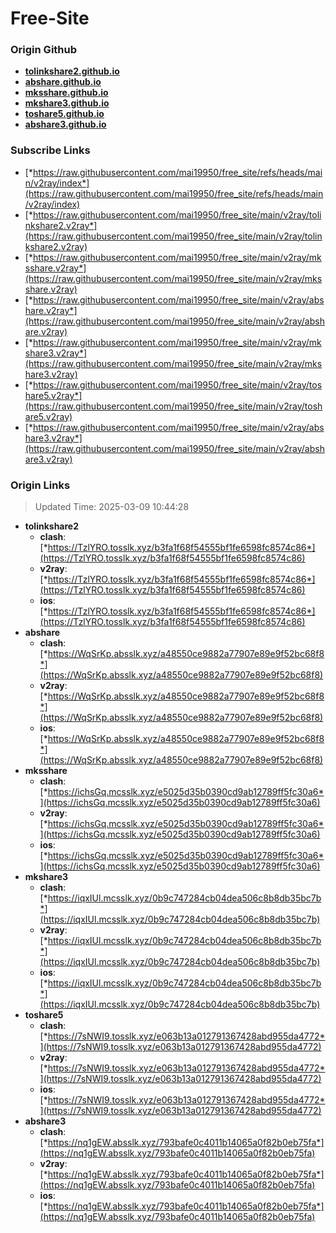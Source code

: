 # Free-Site

### Origin Github

- [**tolinkshare2.github.io**](https://github.com/tolinkshare2/tolinkshare2.github.io)
- [**abshare.github.io**](https://github.com/abshare/abshare.github.io)
- [**mksshare.github.io**](https://github.com/mksshare/mksshare.github.io)
- [**mkshare3.github.io**](https://github.com/mkshare3/mkshare3.github.io)
- [**toshare5.github.io**](https://github.com/toshare5/toshare5.github.io)
- [**abshare3.github.io**](https://github.com/abshare3/abshare3.github.io)

### Subscribe Links

- [*https://raw.githubusercontent.com/mai19950/free_site/refs/heads/main/v2ray/index*](https://raw.githubusercontent.com/mai19950/free_site/refs/heads/main/v2ray/index)
- [*https://raw.githubusercontent.com/mai19950/free_site/main/v2ray/tolinkshare2.v2ray*](https://raw.githubusercontent.com/mai19950/free_site/main/v2ray/tolinkshare2.v2ray)
- [*https://raw.githubusercontent.com/mai19950/free_site/main/v2ray/mksshare.v2ray*](https://raw.githubusercontent.com/mai19950/free_site/main/v2ray/mksshare.v2ray)
- [*https://raw.githubusercontent.com/mai19950/free_site/main/v2ray/abshare.v2ray*](https://raw.githubusercontent.com/mai19950/free_site/main/v2ray/abshare.v2ray)
- [*https://raw.githubusercontent.com/mai19950/free_site/main/v2ray/mkshare3.v2ray*](https://raw.githubusercontent.com/mai19950/free_site/main/v2ray/mkshare3.v2ray)
- [*https://raw.githubusercontent.com/mai19950/free_site/main/v2ray/toshare5.v2ray*](https://raw.githubusercontent.com/mai19950/free_site/main/v2ray/toshare5.v2ray)
- [*https://raw.githubusercontent.com/mai19950/free_site/main/v2ray/abshare3.v2ray*](https://raw.githubusercontent.com/mai19950/free_site/main/v2ray/abshare3.v2ray)

### Origin Links

> Updated Time: 2025-03-09 10:44:28

- **tolinkshare2**
  - **clash**: [*https://TzlYRO.tosslk.xyz/b3fa1f68f54555bf1fe6598fc8574c86*](https://TzlYRO.tosslk.xyz/b3fa1f68f54555bf1fe6598fc8574c86)
  - **v2ray**: [*https://TzlYRO.tosslk.xyz/b3fa1f68f54555bf1fe6598fc8574c86*](https://TzlYRO.tosslk.xyz/b3fa1f68f54555bf1fe6598fc8574c86)
  - **ios**: [*https://TzlYRO.tosslk.xyz/b3fa1f68f54555bf1fe6598fc8574c86*](https://TzlYRO.tosslk.xyz/b3fa1f68f54555bf1fe6598fc8574c86)
- **abshare**
  - **clash**: [*https://WqSrKp.absslk.xyz/a48550ce9882a77907e89e9f52bc68f8*](https://WqSrKp.absslk.xyz/a48550ce9882a77907e89e9f52bc68f8)
  - **v2ray**: [*https://WqSrKp.absslk.xyz/a48550ce9882a77907e89e9f52bc68f8*](https://WqSrKp.absslk.xyz/a48550ce9882a77907e89e9f52bc68f8)
  - **ios**: [*https://WqSrKp.absslk.xyz/a48550ce9882a77907e89e9f52bc68f8*](https://WqSrKp.absslk.xyz/a48550ce9882a77907e89e9f52bc68f8)
- **mksshare**
  - **clash**: [*https://ichsGq.mcsslk.xyz/e5025d35b0390cd9ab12789ff5fc30a6*](https://ichsGq.mcsslk.xyz/e5025d35b0390cd9ab12789ff5fc30a6)
  - **v2ray**: [*https://ichsGq.mcsslk.xyz/e5025d35b0390cd9ab12789ff5fc30a6*](https://ichsGq.mcsslk.xyz/e5025d35b0390cd9ab12789ff5fc30a6)
  - **ios**: [*https://ichsGq.mcsslk.xyz/e5025d35b0390cd9ab12789ff5fc30a6*](https://ichsGq.mcsslk.xyz/e5025d35b0390cd9ab12789ff5fc30a6)
- **mkshare3**
  - **clash**: [*https://iqxIUl.mcsslk.xyz/0b9c747284cb04dea506c8b8db35bc7b*](https://iqxIUl.mcsslk.xyz/0b9c747284cb04dea506c8b8db35bc7b)
  - **v2ray**: [*https://iqxIUl.mcsslk.xyz/0b9c747284cb04dea506c8b8db35bc7b*](https://iqxIUl.mcsslk.xyz/0b9c747284cb04dea506c8b8db35bc7b)
  - **ios**: [*https://iqxIUl.mcsslk.xyz/0b9c747284cb04dea506c8b8db35bc7b*](https://iqxIUl.mcsslk.xyz/0b9c747284cb04dea506c8b8db35bc7b)
- **toshare5**
  - **clash**: [*https://7sNWI9.tosslk.xyz/e063b13a012791367428abd955da4772*](https://7sNWI9.tosslk.xyz/e063b13a012791367428abd955da4772)
  - **v2ray**: [*https://7sNWI9.tosslk.xyz/e063b13a012791367428abd955da4772*](https://7sNWI9.tosslk.xyz/e063b13a012791367428abd955da4772)
  - **ios**: [*https://7sNWI9.tosslk.xyz/e063b13a012791367428abd955da4772*](https://7sNWI9.tosslk.xyz/e063b13a012791367428abd955da4772)
- **abshare3**
  - **clash**: [*https://nq1gEW.absslk.xyz/793bafe0c4011b14065a0f82b0eb75fa*](https://nq1gEW.absslk.xyz/793bafe0c4011b14065a0f82b0eb75fa)
  - **v2ray**: [*https://nq1gEW.absslk.xyz/793bafe0c4011b14065a0f82b0eb75fa*](https://nq1gEW.absslk.xyz/793bafe0c4011b14065a0f82b0eb75fa)
  - **ios**: [*https://nq1gEW.absslk.xyz/793bafe0c4011b14065a0f82b0eb75fa*](https://nq1gEW.absslk.xyz/793bafe0c4011b14065a0f82b0eb75fa)
